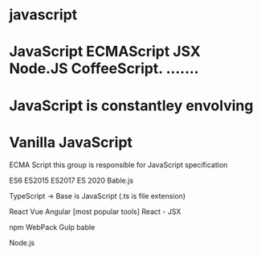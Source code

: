 # javascript
# JavaScript  ECMAScript JSX Node.JS CoffeeScript. .......
# JavaScript is constantley envolving
# Vanilla JavaScript
ECMA Script this group is responsible for JavaScript specification 

ES6 ES2015 ES2017 ES 2020 
Bable.js

TypeScript -> Base is JavaScript (.ts is file extension)

React Vue Angular [most popular tools]
React - JSX

npm WebPack Gulp bable

Node.js

